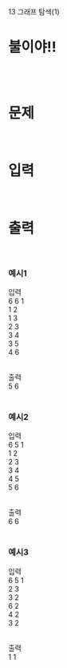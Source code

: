 13 그래프 탐색(1)
# 불이야!!
<br>
<br>

# 문제 

<br>

# 입력

<br>

# 출력

<br>

### 예시1
입력  
6 6 1  
1 2  
1 3  
2 3  
3 4  
3 5  
4 6  
<br>

출력  
5 6  
<br>

### 예시2
입력  
6 5 1  
1 2  
2 3  
3 4  
4 5  
5 6  
<br>

출력  
6 6  
<br>

### 예시3
입력  
6 5 1  
2 3  
3 2  
6 2  
4 2  
3 2  
<br>

출력  
1 1  
<br>